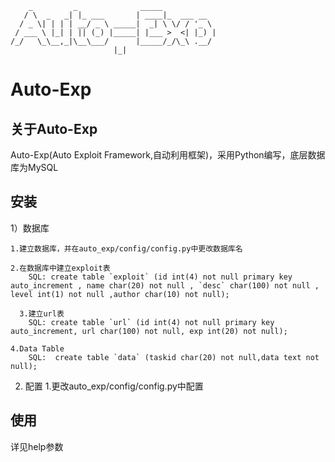 ```
    _         _              _____            
   / \  _   _| |_ ___       | ____|_  ___ __  
  / _ \| | | | __/ _ \ _____|  _| \ \/ / '_ \
 / ___ \ |_| | || (_) |_____| |___ >  <| |_) |
/_/   \_\__,_|\__\___/      |_____/_/\_\ .__/                                 
				       |_|    
```
Auto-Exp
=============

关于Auto-Exp
-------------------------
Auto-Exp(Auto Exploit Framework,自动利用框架)，采用Python编写，底层数据库为MySQL

安装
------------------------
1）数据库

    1.建立数据库，并在auto_exp/config/config.py中更改数据库名
    
    2.在数据库中建立exploit表
        SQL: create table `exploit` (id int(4) not null primary key auto_increment , name char(20) not null , `desc` char(100) not null , level int(1) not null ,author char(10) not null);
	
	  3.建立url表
        SQL: create table `url` (id int(4) not null primary key auto_increment, url char(100) not null, exp int(20) not null);

    4.Data Table
        SQL:  create table `data` (taskid char(20) not null,data text not null);
2) 配置
   1.更改auto_exp/config/config.py中配置

使用
----------------------
详见help参数




